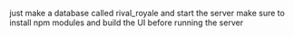 just make a database called rival_royale and start the server
make sure to install npm modules and build the UI before running the server
